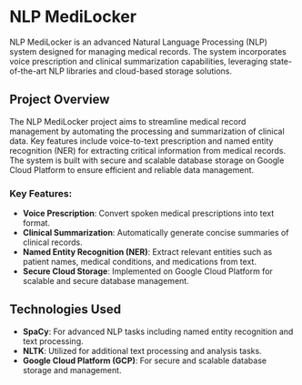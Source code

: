 # NLP MediLocker

NLP MediLocker is an advanced Natural Language Processing (NLP) system designed for managing medical records. The system incorporates voice prescription and clinical summarization capabilities, leveraging state-of-the-art NLP libraries and cloud-based storage solutions.

## Project Overview

The NLP MediLocker project aims to streamline medical record management by automating the processing and summarization of clinical data. Key features include voice-to-text prescription and named entity recognition (NER) for extracting critical information from medical records. The system is built with secure and scalable database storage on Google Cloud Platform to ensure efficient and reliable data management.

### Key Features:
- **Voice Prescription**: Convert spoken medical prescriptions into text format.
- **Clinical Summarization**: Automatically generate concise summaries of clinical records.
- **Named Entity Recognition (NER)**: Extract relevant entities such as patient names, medical conditions, and medications from text.
- **Secure Cloud Storage**: Implemented on Google Cloud Platform for scalable and secure database management.

## Technologies Used

- **SpaCy**: For advanced NLP tasks including named entity recognition and text processing.
- **NLTK**: Utilized for additional text processing and analysis tasks.
- **Google Cloud Platform (GCP)**: For secure and scalable database storage and management.

